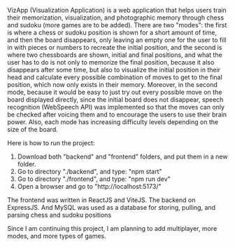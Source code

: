 VizApp (Visualization Application) is a web application that helps users train their memorization, visualization, and photographic memory through chess and sudoku (more games are to be added). 
There are two "modes": the first is where a chess or sudoku position is shown for a short amount of time, and then the board disappears, only leaving an empty one for the user to fill in with pieces or numbers to recreate the initial position, and the second is where two chessboards are shown, initial and final positions, and what the user has to do is not only to memorize the final position, because it also disappears after some time, but also to visualize the initial position in their head and calculate every possible combination of moves to get to the final position, which now only exists in their memory. Moreover, in the second mode, because it would be easy to just try out every possible move on the board displayed directly, since the initial board does not disappear, speech recognition (WebSpeech API) was implemented so that the moves can only be checked after voicing them and to encourage the users to use their brain power. Also, each mode has increasing difficulty levels depending on the size of the board. 

Here is how to run the project: 
1. Download both "backend" and "frontend" folders, and put them in a new folder.
2. Go to directory "./backend", and type: "npm start"
3. Go to directory "./frontend", and type: "npm run dev"
4. Open a browser and go to "http://localhost:5173/"

The frontend was written in ReactJS and ViteJS. The backend on ExpressJS. And MySQL was used as a database for storing, pulling, and parsing chess and sudoku positions

Since I am continuing this project, I am planning to add multiplayer, more modes, and more types of games.
